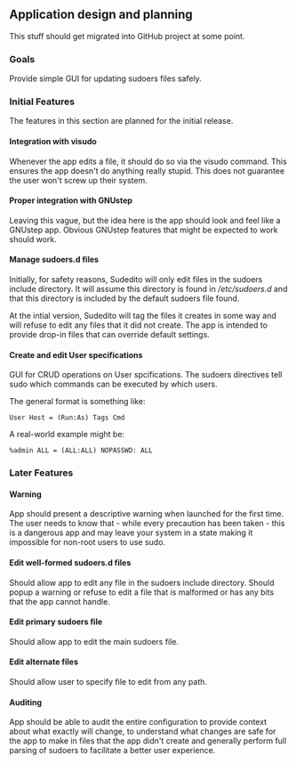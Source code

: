 ## Application design and planning
This stuff should get migrated into GitHub project at some point.

### Goals
Provide simple GUI for updating sudoers files safely.

### Initial Features
The features in this section are planned for the initial release.

#### Integration with visudo
Whenever the app edits a file, it should do so via the visudo command.  This
ensures the app doesn't do anything really stupid.  This does not guarantee
the user won't screw up their system.

#### Proper integration with GNUstep
Leaving this vague, but the idea here is the app should look and feel like a
GNUstep app.  Obvious GNUstep features that might be expected to work should
work.

#### Manage sudoers.d files
Initially, for safety reasons, Sudedito will only edit files in the sudoers
include directory.  It will assume this directory is found in */etc/sudoers.d*
and that this directory is included by the default sudoers file found.

At the intial version, Sudedito will tag the files it creates in some way and
will refuse to edit any files that it did not create.  The app is intended to
provide drop-in files that can override default settings.

#### Create and edit User specifications
GUI for CRUD operations on User spcifications.  The sudoers directives tell
sudo which commands can be executed by which users.

The general format is something like:

```
User Host = (Run:As) Tags Cmd
```

A real-world example might be:

```
%admin ALL = (ALL:ALL) NOPASSWD: ALL
```

### Later Features

#### Warning
App should present a descriptive warning when launched for the first time.
The user needs to know that - while every precaution has been taken - this is
a dangerous app and may leave your system in a state making it impossible for
non-root users to use sudo.

#### Edit well-formed sudoers.d files
Should allow app to edit any file in the sudoers include directory.  Should
popup a warning or refuse to edit a file that is malformed or has any bits
that the app cannot handle.

#### Edit primary sudoers file
Should allow app to edit the main sudoers file.

#### Edit alternate files
Should allow user to specify file to edit from any path.

#### Auditing
App should be able to audit the entire configuration to provide context about
what exactly will change, to understand what changes are safe for the app to
make in files that the app didn't create and generally perform full parsing
of sudoers to facilitate a better user experience.
